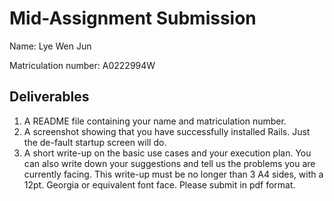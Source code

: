 # Mid-Assignment Submission

Name: Lye Wen Jun

Matriculation number: A0222994W


## Deliverables

1. A README file containing your name and matriculation number.
2. A screenshot showing that you have successfully installed Rails. Just the de-fault startup screen will do.
3. A short write-up on the basic use cases and your execution plan. You can also write down your suggestions and tell us the problems you are currently facing. This write-up must be no longer than 3 A4 sides, with a 12pt. Georgia or equivalent font face. Please submit in pdf format.
